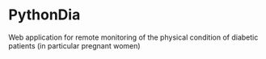# PythonDia
Web application for remote monitoring of the physical condition of diabetic patients (in particular pregnant women)
